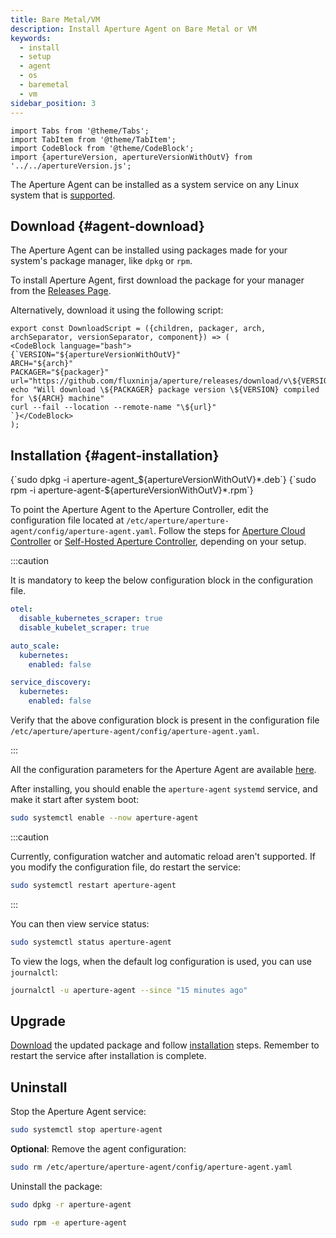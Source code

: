 ```yaml
---
title: Bare Metal/VM
description: Install Aperture Agent on Bare Metal or VM
keywords:
  - install
  - setup
  - agent
  - os
  - baremetal
  - vm
sidebar_position: 3
---
```


```mdx-code-block
import Tabs from '@theme/Tabs';
import TabItem from '@theme/TabItem';
import CodeBlock from '@theme/CodeBlock';
import {apertureVersion, apertureVersionWithOutV} from '../../apertureVersion.js';

```

The Aperture Agent can be installed as a system service on any Linux system that
is [supported](../supported-platforms.md).

## Download {#agent-download}

The Aperture Agent can be installed using packages made for your system's
package manager, like `dpkg` or `rpm`.

To install Aperture Agent, first download the package for your manager from the
[Releases Page](https://github.com/fluxninja/aperture/releases/latest).

Alternatively, download it using the following script:

```mdx-code-block
export const DownloadScript = ({children, packager, arch, archSeparator, versionSeparator, component}) => (
<CodeBlock language="bash">
{`VERSION="${apertureVersionWithOutV}"
ARCH="${arch}"
PACKAGER="${packager}"
url="https://github.com/fluxninja/aperture/releases/download/v\${VERSION}/${component}${versionSeparator}\${VERSION}${archSeparator}\${ARCH}.\${PACKAGER}"
echo "Will download \${PACKAGER} package version \${VERSION} compiled for \${ARCH} machine"
curl --fail --location --remote-name "\${url}"
`}</CodeBlock>
);
```

<Tabs groupId="packageManager" queryString>
  <TabItem value="dpkg" label="dpkg">
    <DownloadScript packager="deb" arch="amd64" archSeparator="_" versionSeparator="_" component="aperture-agent" />
  </TabItem>
  <TabItem value="rpm" label="rpm">
    <DownloadScript packager="rpm" arch="x86_64" archSeparator="." versionSeparator="-" component="aperture-agent" />
  </TabItem>
</Tabs>

## Installation {#agent-installation}

<Tabs groupId="packageManager" queryString>
  <TabItem value="dpkg" label="dpkg">
    <CodeBlock language="bash">{`sudo dpkg -i aperture-agent_${apertureVersionWithOutV}*.deb`}</CodeBlock>
  </TabItem>
  <TabItem value="rpm" label="rpm">
    <CodeBlock language="bash">{`sudo rpm -i aperture-agent-${apertureVersionWithOutV}*.rpm`}</CodeBlock>
  </TabItem>
</Tabs>

To point the Aperture Agent to the Aperture Controller, edit the configuration
file located at `/etc/aperture/aperture-agent/config/aperture-agent.yaml`.
Follow the steps for
[Aperture Cloud Controller](/reference/fluxninja.md#configuration) or
[Self-Hosted Aperture Controller](/aperture-for-infra/agent/agent.md#agent-self-hosted-controller),
depending on your setup.

:::caution

It is mandatory to keep the below configuration block in the configuration file.

```yaml
otel:
  disable_kubernetes_scraper: true
  disable_kubelet_scraper: true

auto_scale:
  kubernetes:
    enabled: false

service_discovery:
  kubernetes:
    enabled: false
```

Verify that the above configuration block is present in the configuration file
`/etc/aperture/aperture-agent/config/aperture-agent.yaml`.

:::

All the configuration parameters for the Aperture Agent are available
[here](/reference/configuration/agent.md).

After installing, you should enable the `aperture-agent` `systemd` service, and
make it start after system boot:

```bash
sudo systemctl enable --now aperture-agent
```

:::caution

Currently, configuration watcher and automatic reload aren't supported. If you
modify the configuration file, do restart the service:

```bash
sudo systemctl restart aperture-agent
```

:::

You can then view service status:

```bash
sudo systemctl status aperture-agent
```

To view the logs, when the default log configuration is used, you can use
`journalctl`:

```bash
journalctl -u aperture-agent --since "15 minutes ago"
```

## Upgrade

[Download](#agent-download) the updated package and follow
[installation](#agent-installation) steps. Remember to restart the service after
installation is complete.

## Uninstall

Stop the Aperture Agent service:

```bash
sudo systemctl stop aperture-agent
```

**Optional**: Remove the agent configuration:

```bash
sudo rm /etc/aperture/aperture-agent/config/aperture-agent.yaml
```

Uninstall the package:

<Tabs groupId="packageManager" queryString>
  <TabItem value="dpkg" label="dpkg">

```bash
sudo dpkg -r aperture-agent
```

  </TabItem>

  <TabItem value="rpm" label="rpm">

```bash
sudo rpm -e aperture-agent
```

  </TabItem>

</Tabs>

